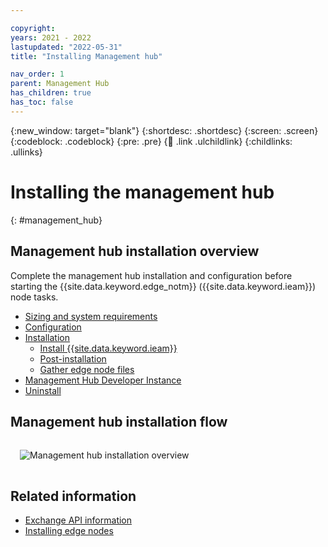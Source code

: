 ```yaml
---

copyright:
years: 2021 - 2022
lastupdated: "2022-05-31"
title: "Installing Management hub"

nav_order: 1
parent: Management Hub
has_children: true
has_toc: false
---
```


{:new_window: target="blank"}
{:shortdesc: .shortdesc}
{:screen: .screen}
{:codeblock: .codeblock}
{:pre: .pre}
{:child: .link .ulchildlink}
{:childlinks: .ullinks}

# Installing the management hub
{: #management_hub}

## Management hub installation overview
Complete the management hub installation and configuration before starting the {{site.data.keyword.edge_notm}} ({{site.data.keyword.ieam}}) node tasks.

* [Sizing and system requirements](cluster_sizing.md)
* [Configuration](configuration.md)
* [Installation](installation.md)
  * [Install {{site.data.keyword.ieam}}](online_installation.md)
  * [Post-installation](post_install.md)
  * [Gather edge node files](gather_files.md)
* [Management Hub Developer Instance](lfedge_mgmt_hub.md)  
* [Uninstall](uninstalling_hub.md)

## Management hub installation flow

<img src="../../images/edge/06_OH_management_hub_install.svg" style="margin: 3%" alt="Management hub installation overview">

## Related information

* [Exchange API information](../installing/exchange_api.md)
* [Installing edge nodes](../installing/installing_edge_nodes.md)
